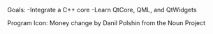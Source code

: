 Goals: 
    -Integrate a C++ core
    -Learn QtCore, QML, and QtWidgets

Program Icon: Money change by Danil Polshin from the Noun Project

